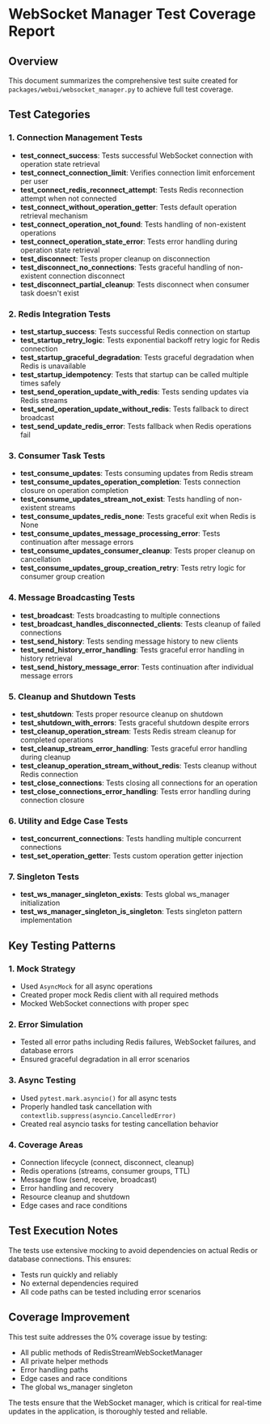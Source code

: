 # WebSocket Manager Test Coverage Report

## Overview
This document summarizes the comprehensive test suite created for `packages/webui/websocket_manager.py` to achieve full test coverage.

## Test Categories

### 1. Connection Management Tests
- **test_connect_success**: Tests successful WebSocket connection with operation state retrieval
- **test_connect_connection_limit**: Verifies connection limit enforcement per user
- **test_connect_redis_reconnect_attempt**: Tests Redis reconnection attempt when not connected
- **test_connect_without_operation_getter**: Tests default operation retrieval mechanism
- **test_connect_operation_not_found**: Tests handling of non-existent operations
- **test_connect_operation_state_error**: Tests error handling during operation state retrieval
- **test_disconnect**: Tests proper cleanup on disconnection
- **test_disconnect_no_connections**: Tests graceful handling of non-existent connection disconnect
- **test_disconnect_partial_cleanup**: Tests disconnect when consumer task doesn't exist

### 2. Redis Integration Tests
- **test_startup_success**: Tests successful Redis connection on startup
- **test_startup_retry_logic**: Tests exponential backoff retry logic for Redis connection
- **test_startup_graceful_degradation**: Tests graceful degradation when Redis is unavailable
- **test_startup_idempotency**: Tests that startup can be called multiple times safely
- **test_send_operation_update_with_redis**: Tests sending updates via Redis streams
- **test_send_operation_update_without_redis**: Tests fallback to direct broadcast
- **test_send_update_redis_error**: Tests fallback when Redis operations fail

### 3. Consumer Task Tests
- **test_consume_updates**: Tests consuming updates from Redis stream
- **test_consume_updates_operation_completion**: Tests connection closure on operation completion
- **test_consume_updates_stream_not_exist**: Tests handling of non-existent streams
- **test_consume_updates_redis_none**: Tests graceful exit when Redis is None
- **test_consume_updates_message_processing_error**: Tests continuation after message errors
- **test_consume_updates_consumer_cleanup**: Tests proper cleanup on cancellation
- **test_consume_updates_group_creation_retry**: Tests retry logic for consumer group creation

### 4. Message Broadcasting Tests
- **test_broadcast**: Tests broadcasting to multiple connections
- **test_broadcast_handles_disconnected_clients**: Tests cleanup of failed connections
- **test_send_history**: Tests sending message history to new clients
- **test_send_history_error_handling**: Tests graceful error handling in history retrieval
- **test_send_history_message_error**: Tests continuation after individual message errors

### 5. Cleanup and Shutdown Tests
- **test_shutdown**: Tests proper resource cleanup on shutdown
- **test_shutdown_with_errors**: Tests graceful shutdown despite errors
- **test_cleanup_operation_stream**: Tests Redis stream cleanup for completed operations
- **test_cleanup_stream_error_handling**: Tests graceful error handling during cleanup
- **test_cleanup_operation_stream_without_redis**: Tests cleanup without Redis connection
- **test_close_connections**: Tests closing all connections for an operation
- **test_close_connections_error_handling**: Tests error handling during connection closure

### 6. Utility and Edge Case Tests
- **test_concurrent_connections**: Tests handling multiple concurrent connections
- **test_set_operation_getter**: Tests custom operation getter injection

### 7. Singleton Tests
- **test_ws_manager_singleton_exists**: Tests global ws_manager initialization
- **test_ws_manager_singleton_is_singleton**: Tests singleton pattern implementation

## Key Testing Patterns

### 1. Mock Strategy
- Used `AsyncMock` for all async operations
- Created proper mock Redis client with all required methods
- Mocked WebSocket connections with proper spec

### 2. Error Simulation
- Tested all error paths including Redis failures, WebSocket failures, and database errors
- Ensured graceful degradation in all error scenarios

### 3. Async Testing
- Used `pytest.mark.asyncio()` for all async tests
- Properly handled task cancellation with `contextlib.suppress(asyncio.CancelledError)`
- Created real asyncio tasks for testing cancellation behavior

### 4. Coverage Areas
- Connection lifecycle (connect, disconnect, cleanup)
- Redis operations (streams, consumer groups, TTL)
- Message flow (send, receive, broadcast)
- Error handling and recovery
- Resource cleanup and shutdown
- Edge cases and race conditions

## Test Execution Notes

The tests use extensive mocking to avoid dependencies on actual Redis or database connections. This ensures:
- Tests run quickly and reliably
- No external dependencies required
- All code paths can be tested including error scenarios

## Coverage Improvement

This test suite addresses the 0% coverage issue by testing:
- All public methods of RedisStreamWebSocketManager
- All private helper methods
- Error handling paths
- Edge cases and race conditions
- The global ws_manager singleton

The tests ensure that the WebSocket manager, which is critical for real-time updates in the application, is thoroughly tested and reliable.